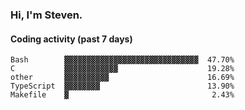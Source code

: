 ### Hi, I'm Steven.

#### Coding activity (past 7 days)
```
Bash        ▓▓▓▓▓▓▓▓▓▓▓▓▓▓▓▓▓▓▓▓▓▓▓▓▓▓▓▓▓▓  47.70%
C           ▓▓▓▓▓▓▓▓▓▓▓▓                    19.28%
other       ▓▓▓▓▓▓▓▓▓▓                      16.69%
TypeScript  ▓▓▓▓▓▓▓▓                        13.90%
Makefile    ▓                                2.43%
```
